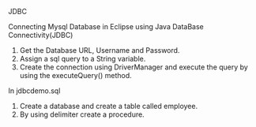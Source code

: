 JDBC

Connecting Mysql Database in Eclipse using Java DataBase Connectivity(JDBC)

1. Get the Database URL, Username and Password.
2. Assign a sql query to a String variable.
3. Create the connection using DriverManager and execute the query by using the executeQuery() method.

In jdbcdemo.sql
1. Create a database and create a table called employee.
2. By using delimiter create a procedure.
